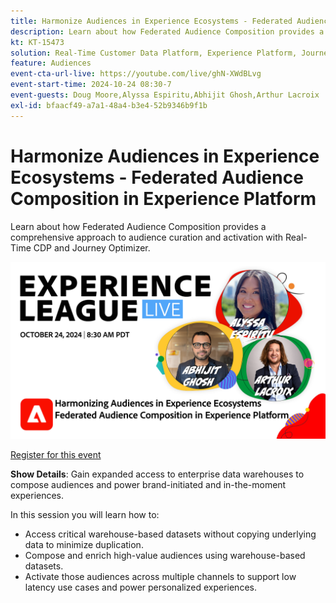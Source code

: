```yaml
---
title: Harmonize Audiences in Experience Ecosystems - Federated Audience Composition in Experience Platform
description: Learn about how Federated Audience Composition provides a comprehensive approach to audience curation and activation with Real-Time CDP and Journey Optimizer.
kt: KT-15473
solution: Real-Time Customer Data Platform, Experience Platform, Journey Optimizer
feature: Audiences
event-cta-url-live: https://youtube.com/live/ghN-XWdBLvg
event-start-time: 2024-10-24 08:30-7
event-guests: Doug Moore,Alyssa Espiritu,Abhijit Ghosh,Arthur Lacroix
exl-id: bfaacf49-a7a1-48a4-b3e4-52b9346b9f1b
---
```

# Harmonize Audiences in Experience Ecosystems - Federated Audience Composition in Experience Platform

Learn about how Federated Audience Composition provides a comprehensive approach to audience curation and activation with Real-Time CDP and Journey Optimizer. 

<img alt="Experience League LIVE October 24 2024" src="../episodes/assets/ep41-web-banner.png">

[Register for this event](https://engage.adobe.com/ExpLeagueLive-241024.html) 

**Show Details**: 
Gain expanded access to enterprise data warehouses to compose audiences and power brand-initiated and in-the-moment experiences.

In this session you will learn how to: 

* Access critical warehouse-based datasets without copying underlying data to minimize duplication. 
* Compose and enrich high-value audiences using warehouse-based datasets. 
* Activate those audiences across multiple channels to support low latency use cases and power personalized experiences.
